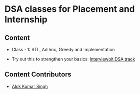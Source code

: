# DSA classes for Placement and Internship
 
## Content

 - Class - 1: STL, Ad hoc, Greedy and Implementation

 
- Try out this to strengthen your basics: [Interviewbit DSA track](https://www.interviewbit.com/courses/programming/)

 ## Content Contributors

* [Alok Kumar Singh](https://github.com/akstron)